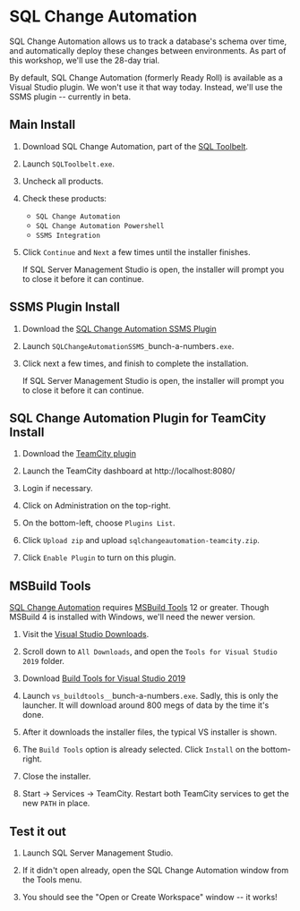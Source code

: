SQL Change Automation
=====================

SQL Change Automation allows us to track a database's schema over time, and automatically deploy these changes between environments.  As part of this workshop, we'll use the 28-day trial.

By default, SQL Change Automation (formerly Ready Roll) is available as a Visual Studio plugin.  We won't use it that way today.  Instead, we'll use the SSMS plugin -- currently in beta.


Main Install
------------

1. Download SQL Change Automation, part of the [SQL Toolbelt](https://www.red-gate.com/dynamic/products/sql-development/sql-toolbelt/download).

2. Launch `SQLToolbelt.exe`.

3. Uncheck all products.

4. Check these products:

   - `SQL Change Automation`
   - `SQL Change Automation Powershell`
   - `SSMS Integration`

5. Click `Continue` and `Next` a few times until the installer finishes.

   If SQL Server Management Studio is open, the installer will prompt you to close it before it can continue.


SSMS Plugin Install
-------------------

1. Download the [SQL Change Automation SSMS Plugin](https://www.red-gate.com/products/sql-development/sql-change-automation/entrypage/ssms-addin)

2. Launch `SQLChangeAutomationSSMS_`bunch-a-numbers`.exe`.

3. Click next a few times, and finish to complete the installation.

   If SQL Server Management Studio is open, the installer will prompt you to close it before it can continue.


SQL Change Automation Plugin for TeamCity Install
-------------------------------------------------

1. Download the [TeamCity plugin](https://www.red-gate.com/dlmas/TeamCity-download)

2. Launch the TeamCity dashboard at http://localhost:8080/

3. Login if necessary.

4. Click on Administration on the top-right.

5. On the bottom-left, choose `Plugins List`.

6. Click `Upload zip` and upload `sqlchangeautomation-teamcity.zip`.

7. Click `Enable Plugin` to turn on this plugin.


MSBuild Tools
-------------

[SQL Change Automation](https://documentation.red-gate.com/sca3/automating-database-changes/automated-deployment-with-sql-change-automation-core/using-octopus-deploy-with-sql-change-automation-core) requires [MSBuild Tools](https://docs.microsoft.com/en-us/visualstudio/install/workload-component-id-vs-build-tools) 12 or greater.  Though MSBuild 4 is installed with Windows, we'll need the newer version.

1. Visit the [Visual Studio Downloads](https://visualstudio.microsoft.com/downloads/).

2. Scroll down to `All Downloads`, and open the `Tools for Visual Studio 2019` folder.

3. Download [Build Tools for Visual Studio 2019](https://visualstudio.microsoft.com/thank-you-downloading-visual-studio/?sku=BuildTools&rel=16)

4. Launch `vs_buildtools__`bunch-a-numbers`.exe`.  Sadly, this is only the launcher.  It will download around 800 megs of data by the time it's done.

5. After it downloads the installer files, the typical VS installer is shown.

6. The `Build Tools` option is already selected.  Click `Install` on the bottom-right.

7. Close the installer.

8. Start -> Services -> TeamCity.  Restart both TeamCity services to get the new `PATH` in place.


Test it out
-----------

1. Launch SQL Server Management Studio.

2. If it didn't open already, open the SQL Change Automation window from the Tools menu.

3. You should see the "Open or Create Workspace" window -- it works!
